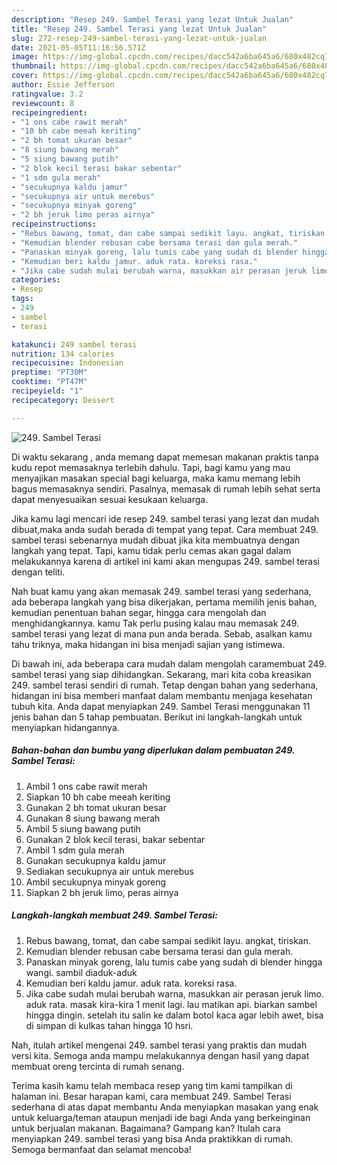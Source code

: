```yaml
---
description: "Resep 249. Sambel Terasi yang lezat Untuk Jualan"
title: "Resep 249. Sambel Terasi yang lezat Untuk Jualan"
slug: 272-resep-249-sambel-terasi-yang-lezat-untuk-jualan
date: 2021-05-05T11:16:56.571Z
image: https://img-global.cpcdn.com/recipes/dacc542a6ba645a6/680x482cq70/249-sambel-terasi-foto-resep-utama.jpg
thumbnail: https://img-global.cpcdn.com/recipes/dacc542a6ba645a6/680x482cq70/249-sambel-terasi-foto-resep-utama.jpg
cover: https://img-global.cpcdn.com/recipes/dacc542a6ba645a6/680x482cq70/249-sambel-terasi-foto-resep-utama.jpg
author: Essie Jefferson
ratingvalue: 3.2
reviewcount: 8
recipeingredient:
- "1 ons cabe rawit merah"
- "10 bh cabe meeah keriting"
- "2 bh tomat ukuran besar"
- "8 siung bawang merah"
- "5 siung bawang putih"
- "2 blok kecil terasi bakar sebentar"
- "1 sdm gula merah"
- "secukupnya kaldu jamur"
- "secukupnya air untuk merebus"
- "secukupnya minyak goreng"
- "2 bh jeruk limo peras airnya"
recipeinstructions:
- "Rebus bawang, tomat, dan cabe sampai sedikit layu. angkat, tiriskan."
- "Kemudian blender rebusan cabe bersama terasi dan gula merah."
- "Panaskan minyak goreng, lalu tumis cabe yang sudah di blender hingga wangi. sambil diaduk-aduk"
- "Kemudian beri kaldu jamur. aduk rata. koreksi rasa."
- "Jika cabe sudah mulai berubah warna, masukkan air perasan jeruk limo. aduk rata. masak kira-kira 1 menit lagi. lau matikan api. biarkan sambel hingga dingin. setelah itu salin ke dalam botol kaca agar lebih awet, bisa di simpan di kulkas tahan hingga 10 hsri."
categories:
- Resep
tags:
- 249
- sambel
- terasi

katakunci: 249 sambel terasi 
nutrition: 134 calories
recipecuisine: Indonesian
preptime: "PT30M"
cooktime: "PT47M"
recipeyield: "1"
recipecategory: Dessert

---
```



![249. Sambel Terasi](https://img-global.cpcdn.com/recipes/dacc542a6ba645a6/680x482cq70/249-sambel-terasi-foto-resep-utama.jpg)

Di waktu  sekarang , anda memang dapat memesan makanan praktis tanpa kudu repot memasaknya terlebih dahulu. Tapi, bagi kamu yang mau menyajikan masakan special bagi keluarga, maka kamu memang lebih bagus memasaknya sendiri. Pasalnya, memasak di rumah lebih sehat serta dapat menyesuaikan sesuai kesukaan keluarga.

Jika kamu lagi mencari ide resep 249. sambel terasi yang lezat dan mudah dibuat,maka anda sudah berada di tempat yang tepat. Cara membuat 249. sambel terasi  sebenarnya mudah dibuat jika kita membuatnya dengan langkah yang tepat. Tapi, kamu tidak perlu cemas akan gagal dalam melakukannya 
karena di artikel ini kami akan mengupas 249. sambel terasi dengan teliti.  



Nah buat kamu yang akan memasak 249. sambel terasi yang sederhana, ada beberapa langkah yang bisa dikerjakan, pertama memilih jenis bahan, kemudian penentuan bahan segar, hingga cara mengolah dan menghidangkannya. kamu Tak perlu pusing kalau mau memasak 249. sambel terasi yang lezat di mana pun anda berada. Sebab, asalkan kamu  tahu triknya, maka hidangan ini bisa menjadi sajian yang istimewa.

Di bawah ini, ada beberapa cara mudah dalam mengolah caramembuat 249. sambel terasi yang siap dihidangkan. Sekarang, mari kita coba kreasikan 249. sambel terasi sendiri di rumah. Tetap dengan bahan yang sederhana, hidangan ini bisa memberi manfaat dalam membantu menjaga kesehatan tubuh kita. Anda dapat menyiapkan 249. Sambel Terasi menggunakan 11 jenis bahan dan 5 tahap pembuatan. Berikut ini langkah-langkah untuk menyiapkan hidangannya.

<!--inarticleads1-->

##### Bahan-bahan dan bumbu yang diperlukan dalam pembuatan 249. Sambel Terasi:

1. Ambil 1 ons cabe rawit merah
1. Siapkan 10 bh cabe meeah keriting
1. Gunakan 2 bh tomat ukuran besar
1. Gunakan 8 siung bawang merah
1. Ambil 5 siung bawang putih
1. Gunakan 2 blok kecil terasi, bakar sebentar
1. Ambil 1 sdm gula merah
1. Gunakan secukupnya kaldu jamur
1. Sediakan secukupnya air untuk merebus
1. Ambil secukupnya minyak goreng
1. Siapkan 2 bh jeruk limo, peras airnya




<!--inarticleads2-->

##### Langkah-langkah membuat 249. Sambel Terasi:

1. Rebus bawang, tomat, dan cabe sampai sedikit layu. angkat, tiriskan.
1. Kemudian blender rebusan cabe bersama terasi dan gula merah.
1. Panaskan minyak goreng, lalu tumis cabe yang sudah di blender hingga wangi. sambil diaduk-aduk
1. Kemudian beri kaldu jamur. aduk rata. koreksi rasa.
1. Jika cabe sudah mulai berubah warna, masukkan air perasan jeruk limo. aduk rata. masak kira-kira 1 menit lagi. lau matikan api. biarkan sambel hingga dingin. setelah itu salin ke dalam botol kaca agar lebih awet, bisa di simpan di kulkas tahan hingga 10 hsri.




Nah, itulah artikel mengenai  249. sambel terasi  yang praktis dan mudah versi kita. Semoga anda mampu melakukannya dengan hasil yang dapat membuat oreng tercinta di rumah senang. 

Terima kasih kamu telah membaca resep yang tim kami tampilkan di halaman ini. Besar harapan kami, cara membuat  249. Sambel Terasi sederhana di atas dapat membantu Anda menyiapkan masakan yang enak untuk keluarga/teman ataupun menjadi ide bagi Anda yang berkeinginan untuk berjualan makanan. Bagaimana? Gampang kan? Itulah cara menyiapkan 249. sambel terasi yang bisa Anda praktikkan di rumah. Semoga bermanfaat dan selamat mencoba!

